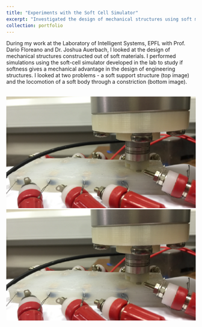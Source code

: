 ```yaml
---
title: "Experiments with the Soft Cell Simulator"
excerpt: "Investigated the design of mechanical structures using soft materials <br/><img src='/images/projectImages/tactilearray.png'>"
collection: portfolio
---
```


During my work at the Laboratory of Intelligent Systems, EPFL with Prof. Dario Floreano and Dr. Joshua Auerbach, I looked at the design of mechanical structures constructed out of soft materials. I performed simulations using the soft-cell simulator developed in the lab to study if softness gives a mechanical advantage in the design of engineering structures. I looked at two problems - a soft support structure (top image) and the locomotion of a soft body through a constriction (bottom image).

<br/><img src='/images/projectImages/tactilearray.png'>
<br/><img src='/images/projectImages/tactilearray.png'>